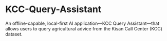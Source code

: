 # KCC-Query-Assistant
An offline-capable, local-first AI application—KCC Query Assistant—that allows users to query agricultural advice from the Kisan Call Center (KCC) dataset.
